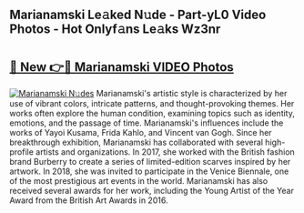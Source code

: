 ## Marianamski Le𝚊ked N𝚞de - Part-yL0 Video Photos - Hot Onlyf𝚊ns Le𝚊ks Wz3nr

# <h2><a href="http://ac4545.deff.icu/?id=Marianamski">🔗 New 👉🔴 Marianamski VIDEO Photos</a></h2>

[![Marianamski N𝚞des](https://i.imgur.com/rIISA9y.gif)](http://ac4545.deff.icu/?id=Marianamski)
Marianamski's artistic style is characterized by her use of vibrant colors, intricate patterns, and thought-provoking themes. Her works often explore the human condition, examining topics such as identity, emotions, and the passage of time. Marianamski's influences include the works of Yayoi Kusama, Frida Kahlo, and Vincent van Gogh. Since her breakthrough exhibition, Marianamski has collaborated with several high-profile artists and organizations. In 2017, she worked with the British fashion brand Burberry to create a series of limited-edition scarves inspired by her artwork. In 2018, she was invited to participate in the Venice Biennale, one of the most prestigious art events in the world. Marianamski has also received several awards for her work, including the Young Artist of the Year Award from the British Art Awards in 2016.
